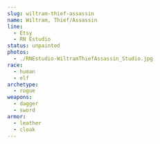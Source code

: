 ```yaml
---
slug: wiltram-thief-assassin
name: Wiltram, Thief/Assassin
line:
  - Etsy
  - RN Estudio
status: unpainted
photos:
  - ./RNEstudio-WiltramThiefAssassin_Studio.jpg
race:
  - human
  - elf
archetype:
  - rogue
weapons:
  - dagger
  - sword
armor:
  - leather
  - cloak
---
```

